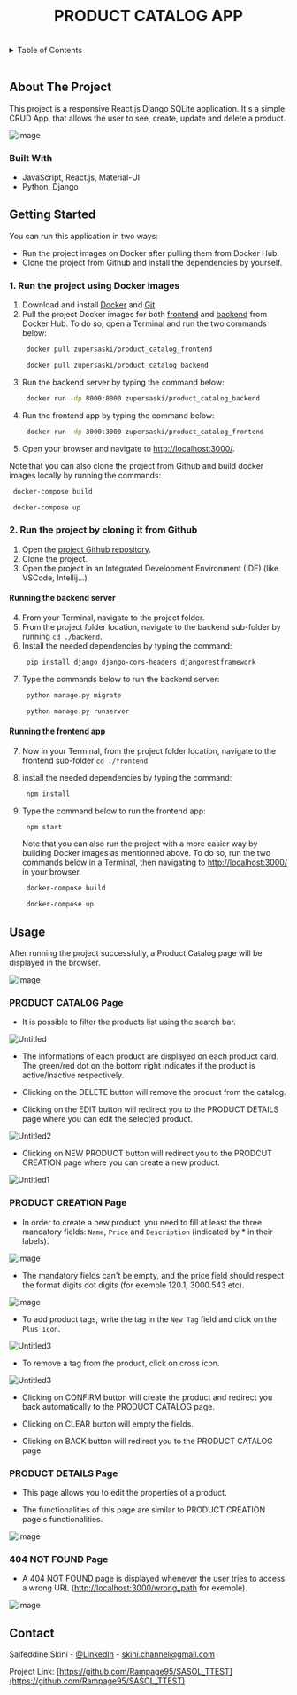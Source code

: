<br />
<div align="center">

  <h1 align="center">PRODUCT CATALOG APP</h3>
  
  </div>
<br/>

<!-- TABLE OF CONTENTS -->

<details>
  <summary>Table of Contents</summary>
  <ol>
    <li>
      <a href="#about-the-project">About The Project</a>
      <ul>
        <li><a href="#built-with">Built With</a></li>
      </ul>
    </li>
    <li>
      <a href="#getting-started">Getting Started</a>
      <ul>
        <li><a href="#Run the project using Docker images">Run the project using Docker images</a></li>
        <li><a href="#Run the project after cloning it from Github">Run the project after cloning it from Github</a>
          <ul>
            <li><a href="#Running the backend server">Running the backend server</a></li>
            <li><a href="#Running the frontend app">Running the frontend app</a></li>
          </ul>
        </li>
      </ul>
    </li>
    <li><a href="#usage">Usage</a>
      <ul>
            <li><a href="#PRODUCT CATALOG">PRODUCT CATALOG Page</a></li>
            <li><a href="#PRODUCT DETAILS">PRODUCT DETAILS Page</a></li>
            <li><a href="#PRODUCT CREATION">PRODUCT CREATION Page</a></li>
            <li><a href="#404 NOT FOUND">404 NOT FOUND Page</a></li>
          </ul>
    </li>
    <li><a href="#contact">Contact</a></li>
  </ol>
</details>
  
  </br>

<!-- ABOUT THE PROJECT -->

## About The Project

This project is a responsive React.js Django SQLite application. It's a simple CRUD App, that allows the user to see, create, update and delete a product.

![image](https://user-images.githubusercontent.com/79465722/222981061-77eb32ad-8c43-43b9-a9d7-df2a0a0ad571.png)

### Built With

- JavaScript, React.js, Material-UI
- Python, Django

<!-- GETTING STARTED -->

## Getting Started

You can run this application in two ways:

- Run the project images on Docker after pulling them from Docker Hub.
- Clone the project from Github and install the dependencies by yourself.

### 1. Run the project using Docker images

1. Download and install <a href="https://www.docker.com/products/docker-desktop/">Docker</a> and <a href="https://git-scm.com/downloads">Git</a>.
2. Pull the project Docker images for both
   <a href="https://hub.docker.com/repository/docker/zupersaski/product_catalog_frontend/general">frontend</a> and
   <a href="https://hub.docker.com/repository/docker/zupersaski/product_catalog_backend/general">backend</a>
   from Docker Hub.
   To do so, open a Terminal and run the two commands below:
   ```sh
    docker pull zupersaski/product_catalog_frontend
   ```
   ```sh
    docker pull zupersaski/product_catalog_backend
   ```
3. Run the backend server by typing the command below:
   ```sh
    docker run -dp 8000:8000 zupersaski/product_catalog_backend
   ```
4. Run the frontend app by typing the command below:
   ```sh
    docker run -dp 3000:3000 zupersaski/product_catalog_frontend
   ```
5. Open your browser and navigate to <a href="http://localhost:3000/" target="_blank">http://localhost:3000/</a>.

Note that you can also clone the project from Github and build docker images locally by running the commands:

```sh
 docker-compose build
```

```sh
 docker-compose up
```

### 2. Run the project by cloning it from Github

1. Open the <a href="https://github.com/Rampage95/SASOL_TTEST">project Github repository</a>.
2. Clone the project.
3. Open the project in an Integrated Development Environment (IDE) (like VSCode, Intellij...)

#### Running the backend server

4. From your Terminal, navigate to the project folder.
5. From the project folder location, navigate to the backend sub-folder by running `cd ./backend`.
6. Install the needed dependencies by typing the command:
   ```sh
    pip install django django-cors-headers djangorestframework
   ```
7. Type the commands below to run the backend server:
   ```sh
    python manage.py migrate
   ```
   ```sh
    python manage.py runserver
   ```

#### Running the frontend app

7. Now in your Terminal, from the project folder location, navigate to the frontend sub-folder `cd ./frontend`
8. install the needed dependencies by typing the command:
   ```sh
    npm install
   ```
9. Type the command below to run the frontend app:

   ```sh
    npm start
   ```

   Note that you can also run the project with a more easier way by building Docker images as mentionned above. To do so, run the two commands below in a Terminal, then navigating to <a href="http://localhost:3000/">http://localhost:3000/</a> in your browser.

   ```sh
    docker-compose build
   ```

   ```sh
    docker-compose up
   ```

## Usage

After running the project successfully, a Product Catalog page will be displayed in the browser.

![image](https://user-images.githubusercontent.com/79465722/222974640-8a9de4ca-604a-4102-ac86-e0d8c6bea537.png)

### PRODUCT CATALOG Page

- It is possible to filter the products list using the search bar.

![Untitled](https://user-images.githubusercontent.com/79465722/222974963-18d723aa-380a-43fb-847c-0e96d1ba7fa9.png)

- The informations of each product are displayed on each product card. The green/red dot on the bottom right indicates if the product is active/inactive respectively.

- Clicking on the DELETE button will remove the product from the catalog.

- Clicking on the EDIT button will redirect you to the PRODUCT DETAILS page where you can edit the selected product.

![Untitled2](https://user-images.githubusercontent.com/79465722/222976150-cc929d6a-6ccf-4467-b455-241254eba732.png)

- Clicking on NEW PRODUCT button will redirect you to the PRODCUT CREATION page where you can create a new product.

![Untitled1](https://user-images.githubusercontent.com/79465722/222975865-a4cf22c0-26de-4f20-a401-b5f6831f2c6b.png)

### PRODUCT CREATION Page

- In order to create a new product, you need to fill at least the three mandatory fields: `Name`, `Price` and `Description` (indicated by \* in their labels).

![image](https://user-images.githubusercontent.com/79465722/222976291-4095a890-909a-4289-8269-f223d236e7b4.png)

- The mandatory fields can't be empty, and the price field should respect the format digits dot digits (for exemple 120.1, 3000.543 etc).

![image](https://user-images.githubusercontent.com/79465722/222984674-160d3998-e050-44a4-989d-009320f64785.png)

- To add product tags, write the tag in the `New Tag` field and click on the `Plus icon`.

![Untitled3](https://user-images.githubusercontent.com/79465722/222976421-3e887be5-80eb-46e0-8f72-032ddf0b1bdb.png)

- To remove a tag from the product, click on cross icon.

![Untitled3](https://user-images.githubusercontent.com/79465722/222980786-d35d44a5-f915-4ed5-8208-0e5f34d10c3b.png)

- Clicking on CONFIRM button will create the product and redirect you back automatically to the PRODUCT CATALOG page.

- Clicking on CLEAR button will empty the fields.

- Clicking on BACK button will redirect you to the PRODUCT CATALOG page.

### PRODUCT DETAILS Page

- This page allows you to edit the properties of a product.

- The functionalities of this page are similar to PRODUCT CREATION page's functionalities.

![image](https://user-images.githubusercontent.com/79465722/222980879-c501ccfd-cfbb-4ba1-b562-15ed2dc6aa00.png)

### 404 NOT FOUND Page

- A 404 NOT FOUND page is displayed whenever the user tries to access a wrong URL (<a href="http://localhost:3000/wrong_path">http://localhost:3000/wrong_path</a> for exemple).

![image](https://user-images.githubusercontent.com/79465722/222981359-4654fc20-513d-4985-bcda-5c830deae700.png)

<!-- CONTACT -->

## Contact

Saifeddine Skini - [@LinkedIn](https://www.linkedin.com/in/skini-saifeddine-6018a9189/) - skini.channel@gmail.com

Project Link: [https://github.com/Rampage95/SASOL_TTEST](https://github.com/Rampage95/SASOL_TTEST)

